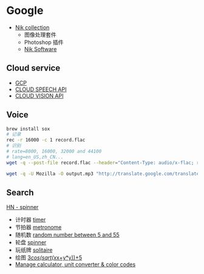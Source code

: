 # Google

* [Nik collection](https://www.google.com/nikcollection/)
  * 图像处理套件
  * Photoshop 插件
  * [Nik Software](https://en.wikipedia.org/wiki/Nik_Software)

## Cloud service
* [GCP](https://cloud.google.com/)
* [CLOUD SPEECH API](https://cloud.google.com/speech/)
* [CLOUD VISION API](https://cloud.google.com/vision/)


## Voice

```bash
brew install sox
# 记录
rec -r 16000 -c 1 record.flac
# 识别
# rate=8000, 16000, 32000 and 44100
# lang=en_US,zh_CN...
wget -q --post-file record.flac --header="Content-Type: audio/x-flac; rate=16000" -O - "https://www.google.com/speech-api/v2/recognize?client=chromium&lang=en_US&key=AIzaSyAcalCzUvPmmJ7CZBFOEWx2Z1ZSn4Vs1gg"

wget -q -U Mozilla -O output.mp3 "http://translate.google.com/translate_tts?ie=UTF-8&total=1&idx=0&textlen=32&client=tw-ob&q=你好么&tl=zh_CN"

```

## Search
[HN - spinner](https://news.ycombinator.com/item?id=13476939)

* 计时器 [timer](https://www.google.com/search?q=timer)
* 节拍器 [metronome](https://www.google.com/search?q=metronome)
* 随机数 [random number between 5 and 55](https://www.google.com/search?q=random%20number%20between%205%20and%2055)
* 轮盘 [spinner](https://www.google.com/search?q=spinner)
* 玩纸牌 [solitaire](https://www.google.com/search?q=solitaire)
* 绘图 [3*cos(sqrt(x*x+y*y))+5](https://www.google.com/search?q=3*cos(sqrt(x*x%2By*y))%2B5)
* [Manage calculator, unit converter & color codes](https://support.google.com/websearch/answer/3284611)
